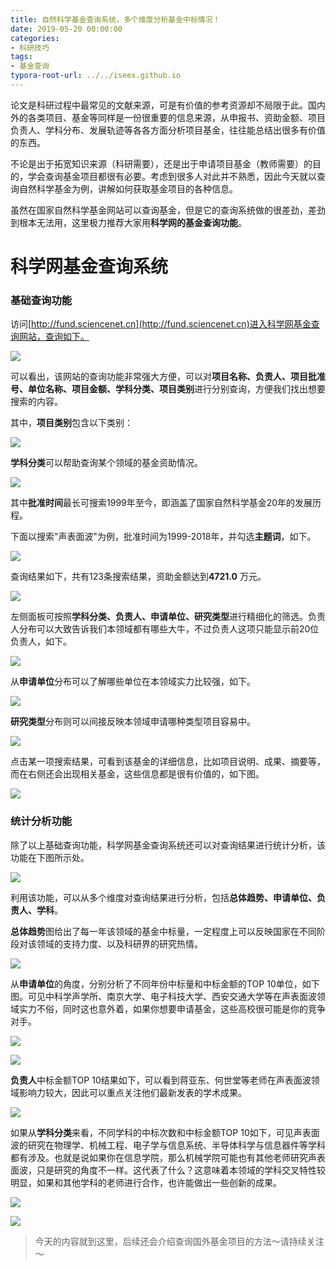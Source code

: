 ```yaml
---
title: 自然科学基金查询系统，多个维度分析基金中标情况！
date: 2019-05-20 00:00:00
categories:
- 科研技巧
tags:
- 基金查询
typora-root-url: ../../iseex.github.io
---
```


论文是科研过程中最常见的文献来源，可是有价值的参考资源却不局限于此。国内外的各类项目、基金等同样是一份很重要的信息来源，从申报书、资助金额、项目负责人、学科分布、发展轨迹等各各方面分析项目基金，往往能总结出很多有价值的东西。

不论是出于拓宽知识来源（科研需要），还是出于申请项目基金（教师需要）的目的，学会查询基金项目都很有必要。考虑到很多人对此并不熟悉，因此今天就以查询自然科学基金为例，讲解如何获取基金项目的各种信息。

虽然在国家自然科学基金网站可以查询基金，但是它的查询系统做的很差劲，差劲到根本无法用，这里极力推荐大家用**科学网的基金查询功能**。

# 科学网基金查询系统

### 基础查询功能

访问[http://fund.sciencenet.cn](http://fund.sciencenet.cn)进入科学网基金查询网站，查询如下。

![](/assets/images/posts/Tools/funding-search-homepage.png)

可以看出，该网站的查询功能非常强大方便，可以对**项目名称、负责人、项目批准号、单位名称、项目金额、学科分类、项目类别**进行分别查询，方便我们找出想要搜索的内容。

其中，**项目类别**包含以下类别：

![](/assets/images/posts/Tools/funding-type.png)

**学科分类**可以帮助查询某个领域的基金资助情况。

![](/assets/images/posts/Tools/search-discipline.png)

其中**批准时间**最长可搜索1999年至今，即涵盖了国家自然科学基金20年的发展历程。

下面以搜索"声表面波"为例，批准时间为1999-2018年，并勾选**主题词**，如下。

![](/assets/images/posts/Tools/search-saw.png)

查询结果如下，共有123条搜索结果，资助金额达到**4721.0** 万元。

![](/assets/images/posts/Tools/saw-search-result.png)

左侧面板可按照**学科分类、负责人、申请单位、研究类型**进行精细化的筛选。负责人分布可以大致告诉我们本领域都有哪些大牛，不过负责人这项只能显示前20位负责人，如下。

![](/assets/images/posts/Tools/sort-applier.png)

从**申请单位**分布可以了解哪些单位在本领域实力比较强，如下。

![](/assets/images/posts/Tools/sort-institute.png)

**研究类型**分布则可以间接反映本领域申请哪种类型项目容易中。

![](/assets/images/posts/Tools/sort-type.png)

点击某一项搜索结果，可看到该基金的详细信息，比如项目说明、成果、摘要等，而在右侧还会出现相关基金，这些信息都是很有价值的，如下图。

![](/assets/images/posts/Tools/funding-detailed-information.png)

### 统计分析功能

除了以上基础查询功能，科学网基金查询系统还可以对查询结果进行统计分析，该功能在下图所示处。

![](/assets/images/posts/Tools/results-analysis.png)

利用该功能，可以从多个维度对查询结果进行分析，包括**总体趋势、申请单位、负责人、学科**。

**总体趋势**图给出了每一年该领域的基金中标量，一定程度上可以反映国家在不同阶段对该领域的支持力度、以及科研界的研究热情。

![](/assets/images/posts/Tools/analysis-number.png)

从**申请单位**的角度，分别分析了不同年份中标量和中标金额的TOP 10单位，如下图。可见中科学声学所、南京大学、电子科技大学、西安交通大学等在声表面波领域实力不俗，同时这也意外着，如果你想要申请基金，这些高校很可能是你的竞争对手。

![](/assets/images/posts/Tools/analysis-institute-number.png)

![](/assets/images/posts/Tools/analysis-institute-money.png)

**负责人**中标金额TOP 10结果如下，可以看到蒋亚东、何世堂等老师在声表面波领域影响力较大，因此可以重点关注他们最新发表的学术成果。

![](/assets/images/posts/Tools/analysis-researcher.png)

如果从**学科分类**来看，不同学科的中标次数和中标金额TOP 10如下，可见声表面波的研究在物理学、机械工程、电子学与信息系统、半导体科学与信息器件等学科都有涉及。也就是说如果你在信息学院，那么机械学院可能也有其他老师研究声表面波，只是研究的角度不一样。这代表了什么？这意味着本领域的学科交叉特性较明显，如果和其他学科的老师进行合作，也许能做出一些创新的成果。

![](/assets/images/posts/Tools/analysis-discipline-number.png)

![](/assets/images/posts/Tools/analysis-discipline-money.png)

> 今天的内容就到这里，后续还会介绍查询国外基金项目的方法～请持续关注～